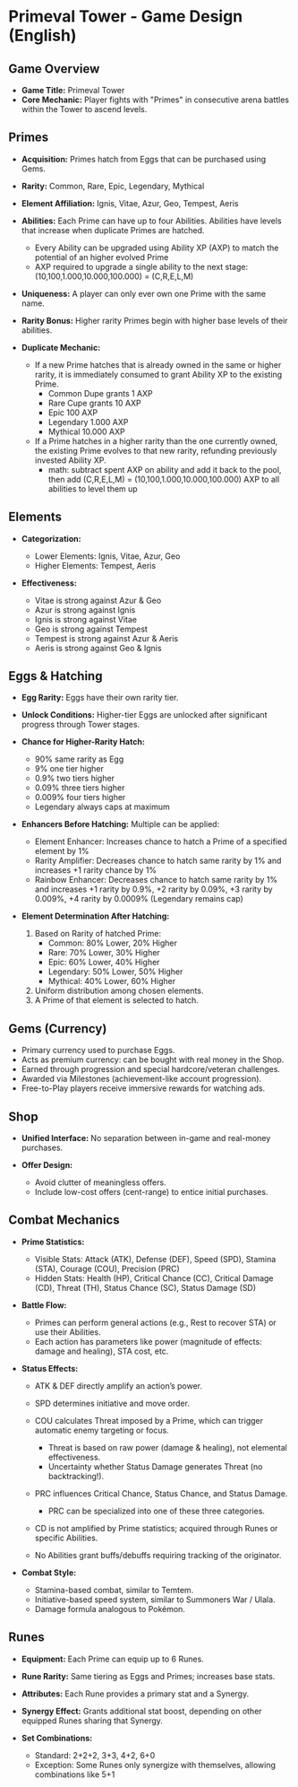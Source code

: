 # Primeval Tower - Game Design (English)

## Game Overview

* **Game Title:** Primeval Tower
* **Core Mechanic:** Player fights with "Primes" in consecutive arena battles within the Tower to ascend levels.

## Primes

* **Acquisition:** Primes hatch from Eggs that can be purchased using Gems.
* **Rarity:** Common, Rare, Epic, Legendary, Mythical
* **Element Affiliation:** Ignis, Vitae, Azur, Geo, Tempest, Aeris
* **Abilities:** Each Prime can have up to four Abilities. Abilities have levels that increase when duplicate Primes are hatched.
  * Every Ability can be upgraded using Ability XP (AXP) to match the potential of an higher evolved Prime
  * AXP required to upgrade a single ability to the next stage: (10,100,1.000,10.000,100.000) = (C,R,E,L,M)
* **Uniqueness:** A player can only ever own one Prime with the same name.
* **Rarity Bonus:** Higher rarity Primes begin with higher base levels of their abilities.
* **Duplicate Mechanic:**

  * If a new Prime hatches that is already owned in the same or higher rarity, it is immediately consumed to grant Ability XP to the existing Prime.
    * Common Dupe grants 1 AXP
    * Rare Cupe grants 10 AXP
    * Epic 100 AXP
    * Legendary 1.000 AXP
    * Mythical 10.000 AXP
  * If a Prime hatches in a higher rarity than the one currently owned, the existing Prime evolves to that new rarity, refunding previously invested Ability XP.
    * math: subtract spent AXP on ability and add it back to the pool, then add (C,R,E,L,M) = (10,100,1.000,10.000,100.000) AXP to all abilities to level them up

## Elements

* **Categorization:**

  * Lower Elements: Ignis, Vitae, Azur, Geo
  * Higher Elements: Tempest, Aeris
* **Effectiveness:**

  * Vitae is strong against Azur & Geo
  * Azur is strong against Ignis
  * Ignis is strong against Vitae
  * Geo is strong against Tempest
  * Tempest is strong against Azur & Aeris
  * Aeris is strong against Geo & Ignis

## Eggs & Hatching

* **Egg Rarity:** Eggs have their own rarity tier.
* **Unlock Conditions:** Higher-tier Eggs are unlocked after significant progress through Tower stages.
* **Chance for Higher-Rarity Hatch:**

  * 90% same rarity as Egg
  * 9% one tier higher
  * 0.9% two tiers higher
  * 0.09% three tiers higher
  * 0.009% four tiers higher
  * Legendary always caps at maximum
* **Enhancers Before Hatching:** Multiple can be applied:

  * Element Enhancer: Increases chance to hatch a Prime of a specified element by 1%
  * Rarity Amplifier: Decreases chance to hatch same rarity by 1% and increases +1 rarity chance by 1%
  * Rainbow Enhancer: Decreases chance to hatch same rarity by 1% and increases +1 rarity by 0.9%, +2 rarity by 0.09%, +3 rarity by 0.009%, +4 rarity by 0.0009% (Legendary remains cap)
* **Element Determination After Hatching:**

  1. Based on Rarity of hatched Prime:
     * Common: 80% Lower, 20% Higher
     * Rare: 70% Lower, 30% Higher
     * Epic: 60% Lower, 40% Higher
     * Legendary: 50% Lower, 50% Higher
     * Mythical: 40% Lower, 60% Higher
  2. Uniform distribution among chosen elements.
  3. A Prime of that element is selected to hatch.

## Gems (Currency)

* Primary currency used to purchase Eggs.
* Acts as premium currency: can be bought with real money in the Shop.
* Earned through progression and special hardcore/veteran challenges.
* Awarded via Milestones (achievement-like account progression).
* Free-to-Play players receive immersive rewards for watching ads.

## Shop

* **Unified Interface:** No separation between in-game and real-money purchases.
* **Offer Design:**

  * Avoid clutter of meaningless offers.
  * Include low-cost offers (cent-range) to entice initial purchases.

## Combat Mechanics

* **Prime Statistics:**

  * Visible Stats: Attack (ATK), Defense (DEF), Speed (SPD), Stamina (STA), Courage (COU), Precision (PRC)
  * Hidden Stats: Health (HP), Critical Chance (CC), Critical Damage (CD), Threat (TH), Status Chance (SC), Status Damage (SD)
* **Battle Flow:**

  * Primes can perform general actions (e.g., Rest to recover STA) or use their Abilities.
  * Each action has parameters like power (magnitude of effects: damage and healing), STA cost, etc.
* **Status Effects:**

  * ATK & DEF directly amplify an action’s power.
  * SPD determines initiative and move order.
  * COU calculates Threat imposed by a Prime, which can trigger automatic enemy targeting or focus.

    * Threat is based on raw power (damage & healing), not elemental effectiveness.
    * Uncertainty whether Status Damage generates Threat (no backtracking!).
  * PRC influences Critical Chance, Status Chance, and Status Damage.

    * PRC can be specialized into one of these three categories.
  * CD is not amplified by Prime statistics; acquired through Runes or specific Abilities.
  * No Abilities grant buffs/debuffs requiring tracking of the originator.
* **Combat Style:**

  * Stamina-based combat, similar to Temtem.
  * Initiative-based speed system, similar to Summoners War / Ulala.
  * Damage formula analogous to Pokémon.

## Runes

* **Equipment:** Each Prime can equip up to 6 Runes.
* **Rune Rarity:** Same tiering as Eggs and Primes; increases base stats.
* **Attributes:** Each Rune provides a primary stat and a Synergy.
* **Synergy Effect:** Grants additional stat boost, depending on other equipped Runes sharing that Synergy.
* **Set Combinations:**

  * Standard: 2+2+2, 3+3, 4+2, 6+0
  * Exception: Some Runes only synergize with themselves, allowing combinations like 5+1